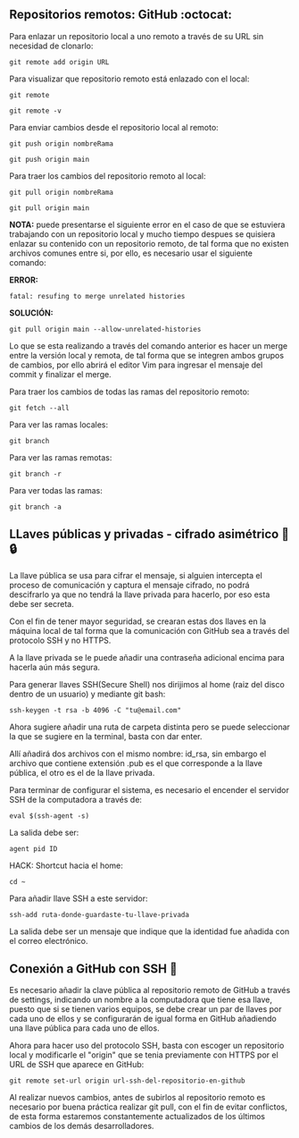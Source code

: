 ## Repositorios remotos: GitHub :octocat:

Para enlazar un repositorio local a uno remoto a través de su URL sin necesidad de clonarlo:

```
git remote add origin URL
```

Para visualizar que repositorio remoto está enlazado con el local:

```
git remote
```

```
git remote -v
```

Para enviar cambios desde el repositorio local al remoto:

```
git push origin nombreRama
```

```
git push origin main
```

Para traer los cambios del repositorio remoto al local:

```
git pull origin nombreRama
```

```
git pull origin main
```

**NOTA:** puede presentarse el siguiente error en el caso de que se estuviera trabajando con un repositorio local y mucho tiempo despues se quisiera enlazar su contenido con un repositorio remoto, de tal forma que no existen archivos comunes entre si, por ello, es necesario usar el siguiente comando:

**ERROR:**

```
fatal: resufing to merge unrelated histories
```
**SOLUCIÓN:**
```
git pull origin main --allow-unrelated-histories
```

Lo que se esta realizando a través del comando anterior es hacer un merge entre la versión local y remota, de tal forma que se integren ambos grupos de cambios, por ello abrirá el editor Vim para ingresar el mensaje del commit y finalizar el merge. 

Para traer los cambios de todas las ramas del repositorio remoto:

```
git fetch --all
```

Para ver las ramas locales:
```
git branch
```

Para ver las ramas remotas:
```
git branch -r
```

Para ver todas las ramas:

```
git branch -a
```


## LLaves públicas y privadas - cifrado asimétrico :key: :lock:

La llave pública se usa para cifrar el mensaje, si alguien intercepta el proceso de comunicación y captura el mensaje cifrado, no podrá descifrarlo ya que no tendrá la llave privada para hacerlo, por eso esta debe ser secreta. 

Con el fin de tener mayor seguridad, se crearan estas dos llaves en la máquina local de tal forma que la comunicación con GitHub sea a través del protocolo SSH y no HTTPS.

A la llave privada se le puede añadir una contraseña adicional encima para hacerla aún más segura.

Para generar llaves SSH(Secure Shell) nos dirijimos al home (raiz del disco dentro de un usuario) y mediante git bash:

```
ssh-keygen -t rsa -b 4096 -C "tu@email.com"
```

Ahora sugiere añadir una ruta de carpeta distinta pero se puede seleccionar la que se sugiere en la terminal, basta con dar enter.

Allí añadirá dos archivos con el mismo nombre:
id_rsa, sin embargo el archivo que contiene extensión .pub es el que corresponde a la llave pública, el otro es el de la llave privada.

Para terminar de configurar el sistema, es necesario el encender el servidor SSH de la computadora a través de:

```
eval $(ssh-agent -s)
```

La salida debe ser:

```
agent pid ID
```

HACK: Shortcut hacia el home:

```
cd ~
```

Para añadir llave SSH a este servidor:

```
ssh-add ruta-donde-guardaste-tu-llave-privada
```

La salida debe ser un mensaje que indique que la identidad fue añadida con el correo electrónico.


## Conexión a GitHub con SSH :closed_lock_with_key:

Es necesario añadir la clave pública al repositorio remoto de GitHub a través de settings, indicando un nombre a la computadora que tiene esa llave, puesto que si se tienen varios equipos, se debe crear un par de llaves por cada uno de ellos y se configurarán de igual forma en GitHub añadiendo una llave pública para cada uno de ellos.

Ahora para hacer uso del protocolo SSH, basta con escoger un repositorio local y modificarle el "origin" que se tenia previamente con HTTPS por el URL de SSH que aparece en GitHub:

```
git remote set-url origin url-ssh-del-repositorio-en-github
```

Al realizar nuevos cambios, antes de subirlos al repositorio remoto es necesario por buena práctica realizar git pull, con el fin de evitar conflictos, de esta forma estaremos constantemente actualizados de los últimos cambios de los demás desarrolladores.